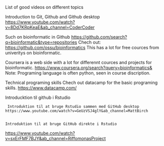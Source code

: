 List of good videos on different topics

Introduction to Git, Github and Github desktop
https://www.youtube.com/watch?v=8Dd7KRpKeaE&ab_channel=CoderCoder


Such on bioinformatic in Github
https://github.com/search?q=bioinformatic&type=repositories
	Chech out:  https://github.com/ossu/bioinformatics
		This has a lot for free cources from univeritys on bioinformatic. 


Coursera is a web side with a lot for differennt cources and projects for bioinformatic.
https://www.coursera.org/search?query=bioinformatics&
	Note: Programing language is often python, seen in course discription. 

Technical programing skills
	Chech out datacamp for the basic programing skills.
	https://www.datacamp.com/


Introducktion til github i Rstudio

	 Introduktion til at bruge Rstudio sammen med GitHub desktop
 	https://www.youtube.com/watch?v=GeUzVSJ4glY&ab_channel=MattBirch

	
	Introduktion til at bruge GitHub direkte i Rstudio
https://www.youtube.com/watch?v=sxErFMF7BJY&ab_channel=RiffomonasProject 


	